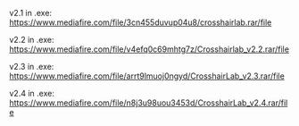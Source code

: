 v2.1 in .exe: https://www.mediafire.com/file/3cn455duvup04u8/crosshairlab.rar/file

v2.2 in .exe: https://www.mediafire.com/file/v4efq0c69mhtg7z/Crosshairlab_v2.2.rar/file

v2.3 in .exe: https://www.mediafire.com/file/arrt9lmuoj0ngyd/CrosshairLab_v2.3.rar/file

v2.4 in .exe: https://www.mediafire.com/file/n8j3u98uou3453d/CrosshairLab_v2.4.rar/file
